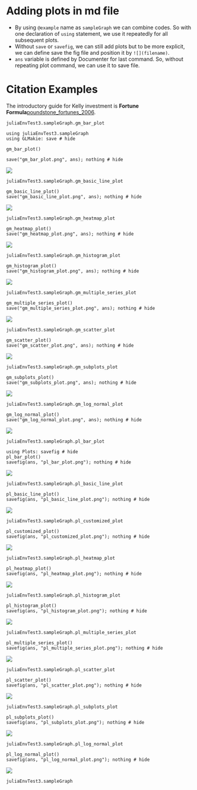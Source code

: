 # Adding plots in md file

- By using `@example` name as `sampleGraph` we can combine codes.
  So with one declaration of `using` statement, we use it repeatedly
  for all subsequent plots.
- Without `save` or `savefig`, we can still add plots but
  to be more explicit, we can define save the fig file and position it
  by `![](filename)`.
- `ans` variable is defined by Documenter for last command.
  So, without repeating plot command, we can use it to save file.

# Citation Examples
The introductory guide for Kelly investment is
**Fortune Formula**[poundstone_fortunes_2006](@cite).

```@docs
juliaEnvTest3.sampleGraph.gm_bar_plot
```

```@example sampleGraph
using juliaEnvTest3.sampleGraph
using GLMakie: save # hide

gm_bar_plot()

save("gm_bar_plot.png", ans); nothing # hide
```

![](gm_bar_plot.png)

```@docs
juliaEnvTest3.sampleGraph.gm_basic_line_plot
```

```@example sampleGraph
gm_basic_line_plot()
save("gm_basic_line_plot.png", ans); nothing # hide
```

![](gm_basic_line_plot.png)

```@docs
juliaEnvTest3.sampleGraph.gm_heatmap_plot
```

```@example sampleGraph
gm_heatmap_plot()
save("gm_heatmap_plot.png", ans); nothing # hide
```

![](gm_heatmap_plot.png)

```@docs
juliaEnvTest3.sampleGraph.gm_histogram_plot
```

```@example sampleGraph
gm_histogram_plot()
save("gm_histogram_plot.png", ans); nothing # hide
```

![](gm_histogram_plot.png)

```@docs
juliaEnvTest3.sampleGraph.gm_multiple_series_plot
```

```@example sampleGraph
gm_multiple_series_plot()
save("gm_multiple_series_plot.png", ans); nothing # hide
```

![](gm_multiple_series_plot.png)

```@docs
juliaEnvTest3.sampleGraph.gm_scatter_plot
```

```@example sampleGraph
gm_scatter_plot()
save("gm_scatter_plot.png", ans); nothing # hide
```

![](gm_scatter_plot.png)

```@docs
juliaEnvTest3.sampleGraph.gm_subplots_plot
```

```@example sampleGraph
gm_subplots_plot()
save("gm_subplots_plot.png", ans); nothing # hide
```

![](gm_subplots_plot.png)

```@docs
juliaEnvTest3.sampleGraph.gm_log_normal_plot
```

```@example sampleGraph
gm_log_normal_plot()
save("gm_log_normal_plot.png", ans); nothing # hide
```

![](gm_log_normal_plot.png)

```@docs
juliaEnvTest3.sampleGraph.pl_bar_plot
```

```@example sampleGraph
using Plots: savefig # hide
pl_bar_plot()
savefig(ans, "pl_bar_plot.png"); nothing # hide
```

![](pl_bar_plot.png)

```@docs
juliaEnvTest3.sampleGraph.pl_basic_line_plot
```

```@example sampleGraph
pl_basic_line_plot()
savefig(ans, "pl_basic_line_plot.png"); nothing # hide
```

![](pl_basic_line_plot.png)

```@docs
juliaEnvTest3.sampleGraph.pl_customized_plot
```

```@example sampleGraph
pl_customized_plot()
savefig(ans, "pl_customized_plot.png"); nothing # hide
```

![](pl_customized_plot.png)

```@docs
juliaEnvTest3.sampleGraph.pl_heatmap_plot
```

```@example sampleGraph
pl_heatmap_plot()
savefig(ans, "pl_heatmap_plot.png"); nothing # hide
```

![](pl_heatmap_plot.png)

```@docs
juliaEnvTest3.sampleGraph.pl_histogram_plot
```

```@example sampleGraph
pl_histogram_plot()
savefig(ans, "pl_histogram_plot.png"); nothing # hide
```

![](pl_histogram_plot.png)

```@docs
juliaEnvTest3.sampleGraph.pl_multiple_series_plot
```

```@example sampleGraph
pl_multiple_series_plot()
savefig(ans, "pl_multiple_series_plot.png"); nothing # hide
```

![](pl_multiple_series_plot.png)

```@docs
juliaEnvTest3.sampleGraph.pl_scatter_plot
```

```@example sampleGraph
pl_scatter_plot()
savefig(ans, "pl_scatter_plot.png"); nothing # hide
```

![](pl_scatter_plot.png)

```@docs
juliaEnvTest3.sampleGraph.pl_subplots_plot
```

```@example sampleGraph
pl_subplots_plot()
savefig(ans, "pl_subplots_plot.png"); nothing # hide
```

![](pl_subplots_plot.png)

```@docs
juliaEnvTest3.sampleGraph.pl_log_normal_plot
```

```@example sampleGraph
pl_log_normal_plot()
savefig(ans, "pl_log_normal_plot.png"); nothing # hide
```

![](pl_log_normal_plot.png)

```@docs
juliaEnvTest3.sampleGraph
```
